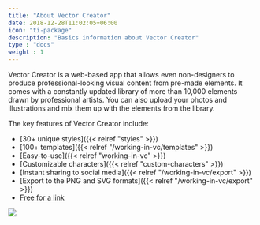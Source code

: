 ```yaml
---
title: "About Vector Creator"
date: 2018-12-28T11:02:05+06:00
icon: "ti-package"
description: "Basics information about Vector Creator"
type : "docs"
weight : 1
---
```


Vector Creator is a web-based app that allows even non-designers to produce professional-looking visual content from pre-made elements. It comes with a constantly updated library of more than 10,000 elements drawn by professional artists. You can also upload your photos and illustrations and mix them up with the elements from the library. 

The key features of Vector Creator include:

* [30+ unique styles]({{< relref "styles" >}})
* [100+ templates]({{< relref "/working-in-vc/templates" >}})
* [Easy-to-use]({{< relref "working-in-vc" >}})
* [Customizable characters]({{< relref "custom-characters" >}})
* [Instant sharing to social media]({{< relref "/working-in-vc/export" >}})
* [Export to the PNG and SVG formats]({{< relref "/working-in-vc/export" >}})
* [Free for a link](https://icons8.com/license)

 ![](/images/genview.png)




